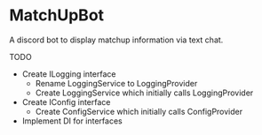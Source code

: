 # MatchUpBot
A discord bot to display matchup information via text chat.

TODO
- Create ILogging interface
  - Rename LoggingService to LoggingProvider
  - Create LoggingService which initially calls LoggingProvider
- Create IConfig interface
  - Create ConfigService which initially calls ConfigProvider
- Implement DI for interfaces
